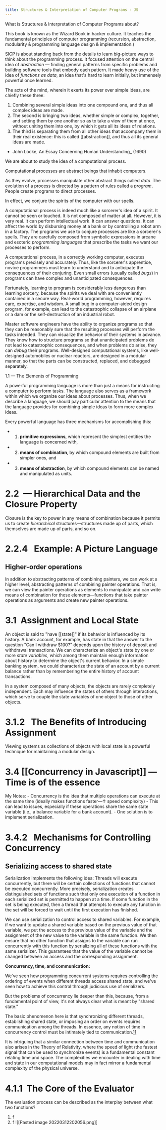 ```yaml
---
title: Structures & Interpretation of Computer Programs - JS
---
```


What is Structures & Interpretation of Computer Programs about?

This book is known as the Wizard Book in hacker culture. It teaches the fundamental principles of computer programming (recursion, abstraction, modularity & programming language design & implementation.)

SICP is about standing back from the details to learn big-picture ways to think about the programming process. It focused attention on the central idea of _abstraction_ — finding general patterns from specific problems and building software tools that embody each pattern. It made heavy use of the idea of _functions as data_, an idea that's hard to learn initially, but immensely powerful once learned.

[](https://sourceacademy.org/sicpjs/1#p2)

The acts of the mind, wherein it exerts its power over simple ideas, are chiefly these three: 
1. Combining several simple ideas into one compound one, and thus all complex ideas are made. 
2. The second is bringing two ideas, whether simple or complex, together, and setting them by one another so as to take a view of them at once, without uniting them into one, by which it gets all its ideas of relations. 
3. The third is separating them from all other ideas that accompany them in their real existence: this is called [[abstraction]], and thus all its general ideas are made.

- John Locke, An Essay Concerning Human Understanding_ (1690)

We are about to study the idea of a computational process. 

Computational processes are abstract beings that inhabit computers. 

As they evolve, processes manipulate other abstract things called *data*.
The evolution of a process is directed by a pattern of rules called a *program*. 
People create programs to direct processes. 

In effect, we conjure the spirits of the computer with our spells.

A computational process is indeed much like a sorcerer's idea of a spirit. It cannot be seen or touched. It is not composed of matter at all. However, it is very real. It can perform intellectual work. It can answer questions. It can affect the world by disbursing money at a bank or by controlling a robot arm in a factory. The programs we use to conjure processes are like a sorcerer's spells. They are carefully composed from symbolic expressions in arcane and esoteric _programming languages_ that prescribe the tasks we want our processes to perform.

A computational process, in a correctly working computer, executes programs precisely and accurately. Thus, like the sorcerer's apprentice, novice programmers must learn to understand and to anticipate the consequences of their conjuring. Even small errors (usually called _bugs_) in programs can have complex and unanticipated consequences.

Fortunately, learning to program is considerably less dangerous than learning sorcery, because the spirits we deal with are conveniently contained in a secure way. Real-world programming, however, requires care, expertise, and wisdom. A small bug in a computer-aided design program, for example, can lead to the catastrophic collapse of an airplane or a dam or the self-destruction of an industrial robot.

Master software engineers have the ability to organize programs so that they can be reasonably sure that the resulting processes will perform the tasks intended. They can visualize the behavior of their systems in advance. They know how to structure programs so that unanticipated problems do not lead to catastrophic consequences, and when problems do arise, they can _debug_ their programs. Well-designed computational systems, like well-designed automobiles or nuclear reactors, are designed in a modular manner, so that the parts can be constructed, replaced, and debugged separately.

1.1 — The Elements of Programming

A powerful programming language is more than just a means for instructing a computer to perform tasks. The language also serves as a framework within which we organize our ideas about processes. Thus, when we describe a language, we should pay particular attention to the means that the language provides for combining simple ideas to form more complex ideas. 

Every powerful language has three mechanisms for accomplishing this:

-   1. **primitive expressions**, which represent the simplest entities the language is concerned with,
-   2. **means of combination**, by which compound elements are built from simpler ones, and
-   3. **means of abstraction**, by which compound elements can be named and manipulated as units.

# 2.2  — Hierarchical Data and the Closure Property
Closure is the key to power in any means of combination because it permits us to create _hierarchical_ structures—structures made up of parts, which themselves are made up of parts, and so on.

# 2.2.4   Example: A Picture Language
## Higher-order operations

In addition to abstracting patterns of combining painters, we can work at a higher level, abstracting patterns of combining painter operations. That is, we can view the painter operations as elements to manipulate and can write means of combination for these elements—functions that take painter operations as arguments and create new painter operations.

# 3.1  Assignment and Local State
 An object is said to "have [[state]]" if its behavior is influenced by its history. A bank account, for example, has state in that the answer to the question "Can I withdraw $100?" depends upon the history of deposit and withdrawal transactions. We can characterize an object's state by one or more _state variables_, which among them maintain enough information about history to determine the object's current behavior. In a simple banking system, we could characterize the state of an account by a current balance rather than by remembering the entire history of account transactions.
 
 In a system composed of many objects, the objects are rarely completely independent. Each may influence the states of others through interactions, which serve to couple the state variables of one object to those of other objects.
 
 # 3.1.2   The Benefits of Introducing Assignment
 Viewing systems as collections of objects with local state is a powerful technique for maintaining a modular design.
 
 # 3.4 [[Concurrency in Javascript]] — Time is of the essence
 My Notes:
	 - Concurrency is the idea that multiple operations can execute at the same time (ideally makes functions faster—↑ speed complexity)
	 	- This can lead to issues, especially if these operations share the same state variable (i.e., a balance variable for a bank account).
		- One solution is to implement serialization.
 
 # 3.4.2   Mechanisms for Controlling Concurrency
 ## Serializing access to shared state

Serialization implements the following idea: Threads will execute concurrently, but there will be certain collections of functions that cannot be executed concurrently. More precisely, serialization creates distinguished sets of functions such that only one execution of a function in each serialized set is permitted to happen at a time. If some function in the set is being executed, then a thread that attempts to execute any function in the set will be forced to wait until the first execution has finished.

[](https://sourceacademy.org/sicpjs/3.4.2#p4)

We can use serialization to control access to shared variables. For example, if we want to update a shared variable based on the previous value of that variable, we put the access to the previous value of the variable and the assignment of the new value to the variable in the same function. We then ensure that no other function that assigns to the variable can run concurrently with this function by serializing all of these functions with the same serializer. This guarantees that the value of the variable cannot be changed between an access and the corresponding assignment.

**Concurrency, time, and communication:**

We've seen how programming concurrent systems requires controlling the ordering of events when different threads access shared state, and we've seen how to achieve this control through judicious use of serializers. 

But the problems of concurrency lie deeper than this, because, from a fundamental point of view, it's not always clear what is meant by "shared state."

The basic phenomenon here is that synchronizing different threads, establishing shared state, or imposing an order on events requires communication among the threads. In essence, any notion of time in concurrency control must be intimately tied to communication.[11](https://sourceacademy.org/sicpjs/3.4.2#footnote-11) 

It is intriguing that a similar connection between time and communication also arises in the Theory of Relativity, where the speed of light (the fastest signal that can be used to synchronize events) is a fundamental constant relating time and space. The complexities we encounter in dealing with time and state in our computational models may in fact mirror a fundamental complexity of the physical universe.

 # 4.1.1  The Core of the Evaluator
 The evaluation process can be described as the interplay between what two functions? 
 1. f
 2. f
 ![[Pasted image 20220312202056.png]]
 
 